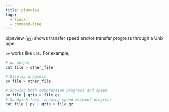 ```yaml
---
title: pipeview
tags:
  - linux
  - command-line
---
```


pipeview ([`pv`](https://www.geeksforgeeks.org/pv-command-in-linux-with-examples/)) shows transfer speed and/or transfer progress through a Unix pipe.

`pv` works like `cat`. For example,

```sh
# no output
cat file > other_file

# Display progress
pv file > other_file  
```

```sh
# Showing both compression progress and speed
pv file | gzip > file.gz
# Sandwich form, showing speed without progress
cat file | pv | gzip > file.gz
```
